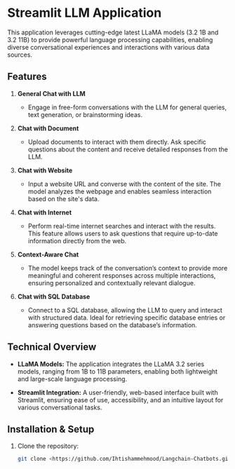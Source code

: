# Streamlit LLM Application

This application leverages cutting-edge latest LLaMA models (3.2 1B and 3.2 11B) to provide powerful language processing capabilities, enabling diverse conversational experiences and interactions with various data sources.

## Features

1. **General Chat with LLM**
   - Engage in free-form conversations with the LLM for general queries, text generation, or brainstorming ideas.

2. **Chat with Document**
   - Upload documents to interact with them directly. Ask specific questions about the content and receive detailed responses from the LLM.

3. **Chat with Website**
   - Input a website URL and converse with the content of the site. The model analyzes the webpage and enables seamless interaction based on the site's data.

4. **Chat with Internet**
   - Perform real-time internet searches and interact with the results. This feature allows users to ask questions that require up-to-date information directly from the web.

5. **Context-Aware Chat**
   - The model keeps track of the conversation’s context to provide more meaningful and coherent responses across multiple interactions, ensuring personalized and contextually relevant dialogue.

6. **Chat with SQL Database**
   - Connect to a SQL database, allowing the LLM to query and interact with structured data. Ideal for retrieving specific database entries or answering questions based on the database’s information.

## Technical Overview

- **LLaMA Models:** The application integrates the LLaMA 3.2 series models, ranging from 1B to 11B parameters, enabling both lightweight and large-scale language processing.
  
- **Streamlit Integration:** A user-friendly, web-based interface built with Streamlit, ensuring ease of use, accessibility, and an intuitive layout for various conversational tasks.

## Installation & Setup

1. Clone the repository:
   ```bash
   git clone <https://github.com/Ihtishammehmood/Langchain-Chatbots.git>
